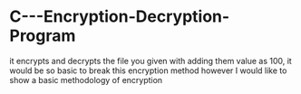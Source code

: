 # C---Encryption-Decryption- Program
it encrypts and decrypts the file you given with adding them value as 100, it would be so basic to break this encryption method however I would like to show a basic methodology of encryption
